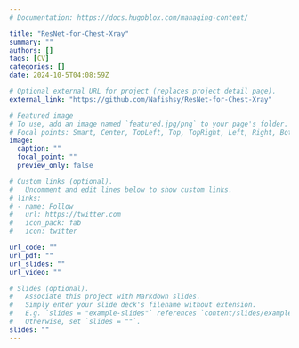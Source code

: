 ```yaml
---
# Documentation: https://docs.hugoblox.com/managing-content/

title: "ResNet-for-Chest-Xray"
summary: ""
authors: []
tags: [CV]
categories: []
date: 2024-10-5T04:08:59Z

# Optional external URL for project (replaces project detail page).
external_link: "https://github.com/Nafishsy/ResNet-for-Chest-Xray"

# Featured image
# To use, add an image named `featured.jpg/png` to your page's folder.
# Focal points: Smart, Center, TopLeft, Top, TopRight, Left, Right, BottomLeft, Bottom, BottomRight.
image:
  caption: ""
  focal_point: ""
  preview_only: false

# Custom links (optional).
#   Uncomment and edit lines below to show custom links.
# links:
# - name: Follow
#   url: https://twitter.com
#   icon_pack: fab
#   icon: twitter

url_code: ""
url_pdf: ""
url_slides: ""
url_video: ""

# Slides (optional).
#   Associate this project with Markdown slides.
#   Simply enter your slide deck's filename without extension.
#   E.g. `slides = "example-slides"` references `content/slides/example-slides.md`.
#   Otherwise, set `slides = ""`.
slides: ""
---
```

